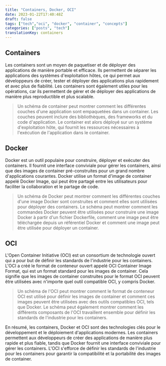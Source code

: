 ```yaml
---
title: "Containers, Docker, OCI"
date: 2023-01-22T17:40:48Z
draft: false
tags: ["tech","oci", "docker", "container", "concepts"]
categories: ["posts", "tech"]
translationKey: containers
---
```


## Containers

Les containers sont un moyen de paquetiser et de déployer des applications de manière portable et efficace. Ils permettent de séparer les applications des systèmes d'exploitation hôtes, ce qui permet aux développeurs de créer, tester et déployer des applications plus rapidement et avec plus de fiabilité. Les containers sont également utiles pour les opérations, car ils permettent de gérer et de déployer des applications de manière plus reproductible et plus scalable.

>Un schéma de container peut montrer comment les différentes couches d'une application sont empaquetées dans un container. Les couches peuvent inclure des bibliothèques, des frameworks et du code d'application. Le container est alors déployé sur un système d'exploitation hôte, qui fournit les ressources nécessaires à l'exécution de l'application dans le container.

## Docker

Docker est un outil populaire pour construire, déployer et exécuter des containers. Il fournit une interface conviviale pour gérer les containers, ainsi que des images de container pré-construites pour un grand nombre d'applications courantes. Docker utilise un format d'image de container appelé Docker Image, qui peut être partagé entre les utilisateurs pour faciliter la collaboration et le partage de code.

>Un schéma de Docker peut montrer comment les différentes couches d'une image Docker sont construites et comment elles sont utilisées pour déployer des containers. Le schéma peut montrer comment les commandes Docker peuvent être utilisées pour construire une image Docker à partir d'un fichier Dockerfile, comment une image peut être téléchargée depuis un référentiel Docker et comment une image peut être utilisée pour déployer un container.

## OCI

L'Open Container Initiative (OCI) est un consortium de technologie ouvert qui a pour but de définir les standards de l'industrie pour les containers. L'OCI a créé le format de conteneur ouvert appelé OCI Container Image Format, qui est un format standard pour les images de container. Cela signifie que les images de container construites pour le format OCI peuvent être utilisées avec n'importe quel outil compatible OCI, y compris Docker.

> Un schéma de l'OCI peut montrer comment le format de conteneur OCI est utilisé pour définir les images de container et comment ces images peuvent être utilisées avec des outils compatibles OCI, tels que Docker. Le schéma peut également montrer comment les différents composants de l'OCI travaillent ensemble pour définir les standards de l'industrie pour les containers.

En résumé, les containers, Docker et OCI sont des technologies clés pour le développement et le déploiement d'applications modernes. Les containers permettent aux développeurs de créer des applications de manière plus rapide et plus fiable, tandis que Docker fournit une interface conviviale pour gérer les containers. L'OCI s'efforce de définir les standards de l'industrie pour les containers pour garantir la compatibilité et la portabilité des images de container.
